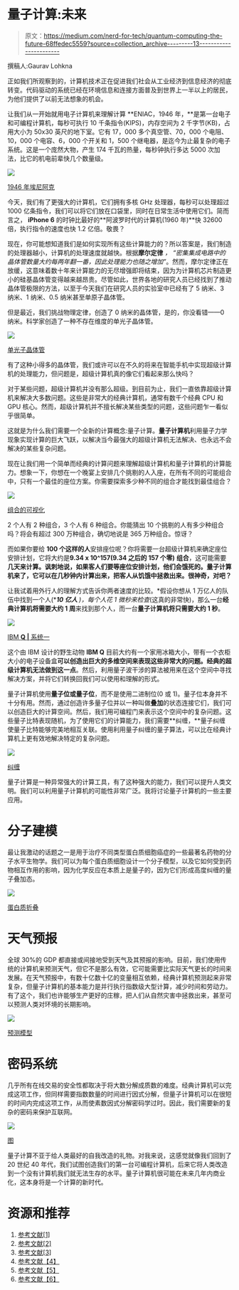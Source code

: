 # 量子计算:未来

> 原文：<https://medium.com/nerd-for-tech/quantum-computing-the-future-68ffedec5559?source=collection_archive---------13----------------------->

撰稿人:Gaurav Lohkna

正如我们所观察到的，计算机技术正在促进我们社会从工业经济到信息经济的彻底转变。代码驱动的系统已经在环境信息和连接方面普及到世界上一半以上的居民，为他们提供了以前无法想象的机会。

让我们从一开始就用电子计算机来理解计算 **ENIAC，1946 年，**是第一台电子和可编程计算机，每秒可执行 10 千条指令(KIPS)，内存空间为 2 千字节(KB)，占用大小为 50x30 英尺的地下室。它有 17，000 多个真空管、70，000 个电阻、10，000 个电容、6，000 个开关和 1，500 个继电器，是迄今为止最复杂的电子系统。这是一个庞然大物，产生 174 千瓦的热量，每秒钟执行多达 5000 次加法，比它的机电前辈快几个数量级。

![](img/7a3eb5d0ae899298781214d0a281b816.png)

[1946 年埃尼阿克](https://www.google.com/url?sa=i&url=https%3A%2F%2Fsmartermsp.com%2Fmeet-eniac-first-computer%2F&psig=AOvVaw05SD-eIrmfMYUduLX77nVj&ust=1620548788510000&source=images&cd=vfe&ved=0CAIQjRxqFwoTCNDpserUufACFQAAAAAdAAAAABAD)

今天，我们有了更强大的计算机，它们拥有多核 GHz 处理器，每秒可以处理超过 1000 亿条指令，我们可以将它们放在口袋里，同时在日常生活中使用它们。简而言之， **iPhone 6** 的时钟比最好的**阿波罗时代的计算机(1960 年)**快 32600 倍，执行指令的速度也快 1.2 亿倍。敬畏？

现在，你可能想知道我们是如何实现所有这些计算能力的？所以答案是，我们制造的处理器越小，计算机的处理速度就越快。根据**摩尔定律** *，* *“密集集成电路中的晶体管数量大约每两年翻一番，因此处理能力也随之增加”*。然而，摩尔定律正在放缓，这意味着数十年来计算能力的无尽增强即将结束，因为为计算机芯片制造更小的硅基晶体管变得越来越昂贵。尽管如此，世界各地的研究人员已经找到了推动晶体管极限的方法，以至于今天我们在研究人员的实验室中已经有了 5 纳米、3 纳米、1 纳米、0.5 纳米甚至单原子晶体管。

但是最近，我们挑战物理定律，创造了 0 纳米的晶体管，是的，你没看错——0 纳米。科学家创造了一种不存在维度的单光子晶体管。

![](img/ed7e66dcfec91d4e2a4120350abf790d.png)

[单光子晶体管](https://i0.wp.com/www.fanaticalfuturist.com/wp-content/uploads/2020/07/photontransistor.jpg?resize=768%2C425&ssl=1)

有了这种小得多的晶体管，我们或许可以在不久的将来在智能手机中实现超级计算机的处理能力，但问题是，超级计算机真的像它们看起来那么快吗？

对于某些问题，超级计算机并没有那么超级。到目前为止，我们一直依靠超级计算机来解决大多数问题。这些是非常大的经典计算机，通常有数千个经典 CPU 和 GPU 核心。然而，超级计算机并不擅长解决某些类型的问题，这些问题乍一看似乎很简单。

这就是为什么我们需要一个全新的计算概念:量子计算。**量子计算机**利用量子力学现象实现计算的巨大飞跃，以解决当今最强大的超级计算机无法解决、也永远不会解决的某些复杂问题。

现在让我们用一个简单而经典的计算问题来理解超级计算机和量子计算机的计算能力。想象一下，你想在一个晚宴上安排几个挑剔的人入座，在所有不同的可能组合中，只有一个最佳的座位方案。你需要探索多少种不同的组合才能找到最佳组合？

![](img/05bffd938bea93bfe98cf08546fdceda.png)

[组合的可视化](https://d1whtlypfis84e.cloudfront.net/guides/wp-content/uploads/2018/09/11154224/permutation3.png)

2 个人有 2 种组合，3 个人有 6 种组合。你能猜出 10 个挑剔的人有多少种组合吗？将会有超过 300 万种组合，确切地说是 365 万种组合。惊讶？

而如果你要给 **100 个这样的人**安排座位呢？你将需要一台超级计算机来确定座位安排计划，它将大约是**9.34 x 10^157(9.34 之后的 157 个零)** **组合**，这可能需要**几天来计算。讽刺地说，如果客人们要等座位安排计划，他们会饿死的。量子计算机来了，它可以在几秒钟内计算出来，把客人从饥饿中拯救出来。很神奇，对吧？**

让我试着用外行人的理解方式告诉你两者速度的比较。*假设你想从 1 万亿人的队伍中找到一个人(****10 亿人*** *)，每个人花 1 微秒来检查*(这真的非常快)，那么一台**经典计算机将需要大约 1 周**来找到那个人，而一台**量子计算机将只需要大约 1 秒**。

![](img/a180f9514780fac1200ef7c99817bf80.png)

[IBM **Q |** 系统一](https://www.ibm.com/quantum-computing/_nuxt/img/8e98570.png)

这个由 IBM 设计的野生动物 **IBM Q** 目前大约有一个家用冰箱大小，带有一个衣柜大小的电子设备盒**可以创造出巨大的多维空间来表现这些非常大的问题。经典的超级计算机无法做到这一点**。然后，利用量子波干涉的算法被用来在这个空间中寻找解决方案，并将它们转换回我们可以使用和理解的形式。

量子计算机使用**量子位或量子位**，而不是使用二进制位(0 或 1)。量子位本身并不十分有用。然而，通过创造许多量子位并以一种叫做**叠加**的状态连接它们，我们可以创造巨大的计算空间。然后，我们用可编程门来表示这个空间中的复杂问题。这些量子比特表现随机，为了使用它们的计算能力，我们需要**纠缠，**量子纠缠使量子比特能够完美地相互关联。使用利用量子纠缠的量子算法，可以比在经典计算机上更有效地解决特定的复杂问题。

![](img/71d082bccda3faa605b213f28a3e1140.png)

[纠缠](https://www.ibm.com/quantum-computing/_nuxt/img/3cca902.png)

量子计算是一种异常强大的计算工具，有了这种强大的能力，我们可以提升人类文明。我们可以利用量子计算机的可能性非常广泛。我将讨论量子计算机的一些主要应用。

# 分子建模

最让我激动的话题之一是用于治疗不同类型蛋白质细胞癌症的一些最著名药物的分子水平生物学。我们可以为每个蛋白质细胞设计一个分子模型，以及它如何受到药物相互作用的影响，因为化学反应在本质上是量子的，因为它们形成高度纠缠的量子叠加态。

![](img/09d5f33f97478644bcd5d3ceba35f20f.png)

[蛋白质折叠](https://upload.wikimedia.org/wikipedia/commons/thumb/0/05/Protein_structure.png/1200px-Protein_structure.png)

# 天气预报

全球 30%的 GDP 都直接或间接地受到天气及其预报的影响。目前，我们使用传统的计算机来预测天气，但它不是那么有效，它可能需要比实际天气更长的时间来发展。在天气预报中，有数十亿数十亿的变量相互依赖，经典计算机预测起来非常复杂，但量子计算机的基本能力是并行执行指数级大型计算，减少时间和劳动力。有了这个，我们也许能够生产更好的庄稼，把人们从自然灾害中拯救出来，甚至可以预测人类对环境的长期影响。

![](img/9943e52ce06902c821befeb3d5513cbb.png)

[预测模型](http://wxguys.ssec.wisc.edu/wp-content/uploads/2019/03/WeatherModel.png)

# 密码系统

几乎所有在线交易的安全性都取决于将大数分解成质数的难度。经典计算机可以完成这项工作，但同样需要指数数量的时间进行因式分解，但量子计算机可以在很短的时间内完成这项工作，从而使素数因式分解密码学过时。因此，我们需要新的复杂的密码来保护互联网。

![](img/9cf0cd5fff8be4d487ce2ce102cded8d.png)

[图](https://images.theconversation.com/files/251023/original/file-20181217-185246-1vohit9.jpg?ixlib=rb-1.1.0&rect=0%2C820%2C7472%2C3730&q=45&auto=format&w=1356&h=668&fit=crop)

量子计算不亚于给人类最好的自我改造的礼物。对我来说，这感觉就像我们回到了 20 世纪 40 年代，我们试图创造我们的第一台可编程计算机，后来它将人类改造到一个没有计算机我们就无法生存的水平。量子计算机很可能在未来几年内商业化，这本身将是一个计算的新时代。

# 资源和推荐

1.  [参考文献[1]](https://pdf.sciencedirectassets.com/271027/1-s2.0-S0735109787X80730/1-s2.0-S073510978780102X/main.pdf?X-Amz-Security-Token=IQoJb3JpZ2luX2VjEL%2F%2F%2F%2F%2F%2F%2F%2F%2F%2F%2FwEaCXVzLWVhc3QtMSJGMEQCIEMeEguBvveJ%2FEbqqgXz030vNDEUXZfDOjPfW5QkurSlAiBhqh%2BMIgyaV0O0gGHVMitjl0CFwVIioNvC6rHZnB9ytiq0AwhHEAMaDDA1OTAwMzU0Njg2NSIM9YDDY%2FtHZJBLDWt%2BKpED4zfadF5nR4QtB1EyLS1eQ5k6pI4Qjz%2BL6Rf5p1JUXdQnbl8T7eA2%2FDm1CWZle%2BrOD9yU0FWG1R3rmctpc0fQCjLx9TY61inUbIdVRV%2FOgrI4OcQRtB6gCfXlIueZfWu9ttb9jqoy0xGJf0axPOJJDCDDIE8XZsTPC05SChA6JXyJ3pGv%2BQkXzz7yE3IyAbV56dgBTcdKJqPD1P2w95xaXhPTXAPOlDU%2BUJcYa2p3M3HgfDlALqs7b%2FFHdd%2FFNxCOnT3%2F%2FVWnAsjc9MUhigoSTc%2F9sNiLAgEAl%2FTgWj7a2OdfhSY9S8lr9h72199vSDuJNn4E53363Bz9f81kQ7C6xlGcpg84xmZLVPPkFehe75pD13lXhv%2Btb2Ui6MHo%2FlX4EDAgFgKRsUmsJCIJidS7yUheDLLfvEz8u%2BH9Ytx2vQLjddH9dLtg9hJ%2B4B4t0TzBCjYf5eyc3bOiGzoGPjgUNx5v8rQv24i1tzuaOnOM0jFxCe8w5v26zT%2BfqcRHyLKXd4%2BxCbtZVaAq9Rzp7KShQ0gwq5jVhAY67AFPd%2F90OiQlnZuoTxev8WsOPM0Gm%2BtfBn9hPxH3cYqG1XIwSswMc51mTGHHPUQP8pLlZ7%2B2geeDEVuTUhIXBEMhA%2BP8Yh4VvXYaJC1klpdf1KSFVC0VziNt4U9FjB68v0eVBQy8J8hveNbqLlkOGAb%2F2wWiAjRPiQwkpUkRGXLJHdEpCEwFKsz%2FRyflNkFhlpTovE2CHB%2FI0E6dQFN9kcW%2FyEVMky8p3ofKMfGDDwadQbHmfchBvWHQourCUX9cYWsp99EY%2B8neXZcTtHh1in3a5TptfLNcnKJmv5tUh9mxGIonL3j8Y3F5oyJ3ig%3D%3D&X-Amz-Algorithm=AWS4-HMAC-SHA256&X-Amz-Date=20210507T153551Z&X-Amz-SignedHeaders=host&X-Amz-Expires=300&X-Amz-Credential=ASIAQ3PHCVTYXZUQ7RV5%2F20210507%2Fus-east-1%2Fs3%2Faws4_request&X-Amz-Signature=1c5e2403d62b2c21848161862230447f81019dc7303cbc056ccac901935072ef&hash=68ffd1996ea8bb8c4b1e38cf46f83f0dbb7396320c0f9d09642293af1f146fe5&host=68042c943591013ac2b2430a89b270f6af2c76d8dfd086a07176afe7c76c2c61&pii=S073510978780102X&tid=spdf-3dba1df6-a44d-44ce-ad64-e40891b35f21&sid=6d3d04fd6c517445208b4155810fa9a6ed44gxrqb&type=client)
2.  [参考文献[2]](https://www.ibm.com/quantum-computing/what-is-quantum-computing/)
3.  [参考文献[3]](https://singularityhub.com/2017/06/25/6-things-quantum-computers-will-be-incredibly-useful-for/)
4.  [参考文献【4】](https://www.britannica.com/technology/ENIAC)
5.  [参考文献【5】](https://www.colocationamerica.com/blog/what-makes-computers-fast)
6.  [参考文献【6】](https://www.fanaticalfuturist.com/2020/07/at-just-a-single-photon-the-worlds-smallest-transistor-has-literally-zero-size/)